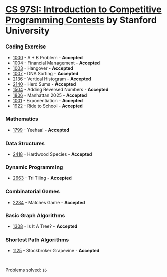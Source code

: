 # [CS 97SI: Introduction to Competitive Programming Contests](http://web.stanford.edu/class/cs97si/) by Stanford University

### Coding Exercise
- [1000](https://github.com/kantuni/POJ/tree/master/1000) - A + B Problem - **Accepted**
- [1004](https://github.com/kantuni/POJ/tree/master/1004) - Financial Management - **Accepted**
- [1003](https://github.com/kantuni/POJ/tree/master/1003) - Hangover - **Accepted**
- [1007](https://github.com/kantuni/POJ/tree/master/1007) - DNA Sorting - **Accepted**
- [2136](https://github.com/kantuni/POJ/tree/master/2136) - Vertical Histogram - **Accepted**
- [2140](https://github.com/kantuni/POJ/tree/master/2140) - Herd Sums - **Accepted**
- [1504](https://github.com/kantuni/POJ/tree/master/1504) - Adding Reversed Numbers - **Accepted**
- [1806](https://github.com/kantuni/POJ/tree/master/1806) - Manhattan 2025 - **Accepted**
- [1001](https://github.com/kantuni/POJ/tree/master/1001) - Exponentiation - **Accepted**
- [1922](https://github.com/kantuni/POJ/tree/master/1922) - Ride to School - **Accepted**

### Mathematics
- [1799](https://github.com/kantuni/POJ/tree/master/1799) - Yeehaa! - **Accepted**

### Data Structures
- [2418](https://github.com/kantuni/POJ/tree/master/2418) - Hardwood Species - **Accepted**

### Dynamic Programming
- [2663](https://github.com/kantuni/POJ/tree/master/2663) - Tri Tiling - **Accepted**

### Combinatorial Games
- [2234](https://github.com/kantuni/POJ/tree/master/2234) - Matches Game - **Accepted**

### Basic Graph Algorithms
- [1308](https://github.com/kantuni/POJ/tree/master/1308) - Is It A Tree? - **Accepted**

### Shortest Path Algorithms
- [1125](https://github.com/kantuni/POJ/tree/master/1125) - Stockbroker Grapevine - **Accepted**

<br>

Problems solved: `16`
